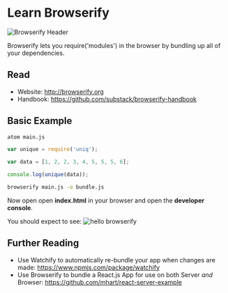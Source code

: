 # Learn Browserify

![Browserify Header](http://i.imgur.com/G7Ffa6q.png)

Browserify lets you require('modules') in the browser by bundling up all of your dependencies.

## Read

+ Website: http://browserify.org
+ Handbook: https://github.com/substack/browserify-handbook


## Basic Example

```sh
atom main.js
```

```js
var unique = require('uniq');

var data = [1, 2, 2, 3, 4, 5, 5, 5, 6];

console.log(unique(data));
```

```sh
browserify main.js -o bundle.js
```

Now open open **index.html** in your browser and open the
**developer console**.

You should expect to see:
![hello browserify](http://i.imgur.com/eMuMxru.png)




## Further Reading

- Use Watchify to automatically re-bundle your app when changes are made:
https://www.npmjs.com/package/watchify
- Use Browserify to bundle a React.js App for use on both Server *and* Browser:
https://github.com/mhart/react-server-example
